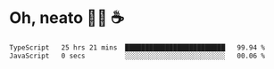 # Oh, neato 🧑‍💻 ☕

<!--START_SECTION:waka-->

```txt
TypeScript   25 hrs 21 mins  █████████████████████████   99.94 %
JavaScript   0 secs          ░░░░░░░░░░░░░░░░░░░░░░░░░   00.06 %
```

<!--END_SECTION:waka-->
